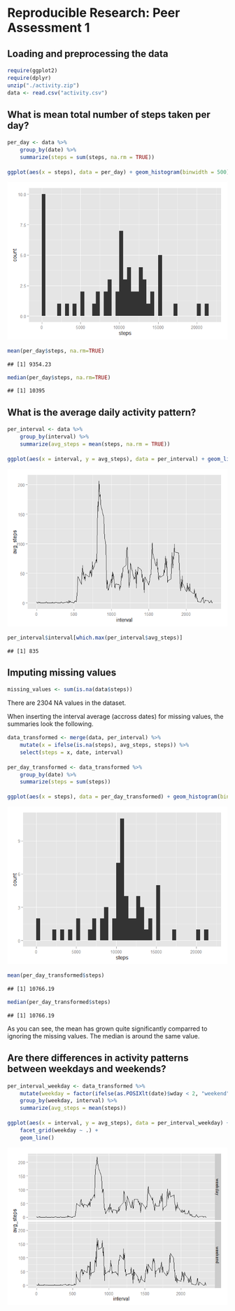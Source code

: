 # Reproducible Research: Peer Assessment 1

## Loading and preprocessing the data


```r
require(ggplot2)
require(dplyr)
unzip("./activity.zip")
data <- read.csv("activity.csv")
```


## What is mean total number of steps taken per day?


```r
per_day <- data %>% 
    group_by(date) %>% 
    summarize(steps = sum(steps, na.rm = TRUE))

ggplot(aes(x = steps), data = per_day) + geom_histogram(binwidth = 500)
```

![](./PA1_template_files/figure-html/unnamed-chunk-2-1.png) 

```r
mean(per_day$steps, na.rm=TRUE)
```

```
## [1] 9354.23
```

```r
median(per_day$steps, na.rm=TRUE)
```

```
## [1] 10395
```

## What is the average daily activity pattern?


```r
per_interval <- data %>%
    group_by(interval) %>%
    summarize(avg_steps = mean(steps, na.rm = TRUE))

ggplot(aes(x = interval, y = avg_steps), data = per_interval) + geom_line()
```

![](./PA1_template_files/figure-html/unnamed-chunk-3-1.png) 

```r
per_interval$interval[which.max(per_interval$avg_steps)]
```

```
## [1] 835
```

## Imputing missing values


```r
missing_values <- sum(is.na(data$steps))
```

There are 2304 NA values in the dataset. 

When inserting the interval average (accross dates) for missing values, the summaries look the following.


```r
data_transformed <- merge(data, per_interval) %>% 
    mutate(x = ifelse(is.na(steps), avg_steps, steps)) %>%
    select(steps = x, date, interval)

per_day_transformed <- data_transformed %>% 
    group_by(date) %>% 
    summarize(steps = sum(steps))

ggplot(aes(x = steps), data = per_day_transformed) + geom_histogram(binwidth = 500)
```

![](./PA1_template_files/figure-html/unnamed-chunk-5-1.png) 

```r
mean(per_day_transformed$steps)
```

```
## [1] 10766.19
```

```r
median(per_day_transformed$steps)
```

```
## [1] 10766.19
```

As you can see, the mean has grown quite significantly comparred to ignoring the missing values. The median is around the same value.

## Are there differences in activity patterns between weekdays and weekends?


```r
per_interval_weekday <- data_transformed %>%
    mutate(weekday = factor(ifelse(as.POSIXlt(date)$wday < 2, "weekend", "weekday"))) %>% 
    group_by(weekday, interval) %>% 
    summarize(avg_steps = mean(steps))

ggplot(aes(x = interval, y = avg_steps), data = per_interval_weekday) + 
    facet_grid(weekday ~ .) + 
    geom_line()
```

![](./PA1_template_files/figure-html/unnamed-chunk-6-1.png) 
